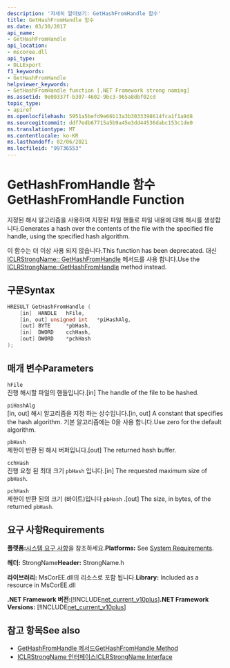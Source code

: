 ```yaml
---
description: '자세히 알아보기: GetHashFromHandle 함수'
title: GetHashFromHandle 함수
ms.date: 03/30/2017
api_name:
- GetHashFromHandle
api_location:
- mscoree.dll
api_type:
- DLLExport
f1_keywords:
- GetHashFromHandle
helpviewer_keywords:
- GetHashFromHandle function [.NET Framework strong naming]
ms.assetid: 9e00337f-b307-4602-9bc3-965a8dbf02cd
topic_type:
- apiref
ms.openlocfilehash: 5951a5befd9e66b13a3b3033398614fca1f1a9d8
ms.sourcegitcommit: ddf7edb67715a5b9a45e3dd44536dabc153c1de0
ms.translationtype: MT
ms.contentlocale: ko-KR
ms.lasthandoff: 02/06/2021
ms.locfileid: "99736553"
---
```

# <a name="gethashfromhandle-function"></a><span data-ttu-id="4c2ee-103">GetHashFromHandle 함수</span><span class="sxs-lookup"><span data-stu-id="4c2ee-103">GetHashFromHandle Function</span></span>

<span data-ttu-id="4c2ee-104">지정된 해시 알고리즘을 사용하여 지정된 파일 핸들로 파일 내용에 대해 해시를 생성합니다.</span><span class="sxs-lookup"><span data-stu-id="4c2ee-104">Generates a hash over the contents of the file with the specified file handle, using the specified hash algorithm.</span></span>  
  
 <span data-ttu-id="4c2ee-105">이 함수는 더 이상 사용 되지 않습니다.</span><span class="sxs-lookup"><span data-stu-id="4c2ee-105">This function has been deprecated.</span></span> <span data-ttu-id="4c2ee-106">대신 [ICLRStrongName:: GetHashFromHandle](../hosting/iclrstrongname-gethashfromhandle-method.md) 메서드를 사용 합니다.</span><span class="sxs-lookup"><span data-stu-id="4c2ee-106">Use the [ICLRStrongName::GetHashFromHandle](../hosting/iclrstrongname-gethashfromhandle-method.md) method instead.</span></span>  
  
## <a name="syntax"></a><span data-ttu-id="4c2ee-107">구문</span><span class="sxs-lookup"><span data-stu-id="4c2ee-107">Syntax</span></span>  
  
```cpp  
HRESULT GetHashFromHandle (  
    [in]  HANDLE   hFile,  
    [in, out] unsigned int   *piHashAlg,  
    [out] BYTE     *pbHash,  
    [in]  DWORD    cchHash,  
    [out] DWORD    *pchHash  
);  
```  
  
## <a name="parameters"></a><span data-ttu-id="4c2ee-108">매개 변수</span><span class="sxs-lookup"><span data-stu-id="4c2ee-108">Parameters</span></span>  

 `hFile`  
 <span data-ttu-id="4c2ee-109">진행 해시할 파일의 핸들입니다.</span><span class="sxs-lookup"><span data-stu-id="4c2ee-109">[in] The handle of the file to be hashed.</span></span>  
  
 `piHashAlg`  
 <span data-ttu-id="4c2ee-110">[in, out] 해시 알고리즘을 지정 하는 상수입니다.</span><span class="sxs-lookup"><span data-stu-id="4c2ee-110">[in, out] A constant that specifies the hash algorithm.</span></span> <span data-ttu-id="4c2ee-111">기본 알고리즘에는 0을 사용 합니다.</span><span class="sxs-lookup"><span data-stu-id="4c2ee-111">Use zero for the default algorithm.</span></span>  
  
 `pbHash`  
 <span data-ttu-id="4c2ee-112">제한이 반환 된 해시 버퍼입니다.</span><span class="sxs-lookup"><span data-stu-id="4c2ee-112">[out] The returned hash buffer.</span></span>  
  
 `cchHash`  
 <span data-ttu-id="4c2ee-113">진행 요청 된 최대 크기 `pbHash` 입니다.</span><span class="sxs-lookup"><span data-stu-id="4c2ee-113">[in] The requested maximum size of `pbHash`.</span></span>  
  
 `pchHash`  
 <span data-ttu-id="4c2ee-114">제한이 반환 된의 크기 (바이트)입니다 `pbHash` .</span><span class="sxs-lookup"><span data-stu-id="4c2ee-114">[out] The size, in bytes, of the returned `pbHash`.</span></span>  
  
## <a name="requirements"></a><span data-ttu-id="4c2ee-115">요구 사항</span><span class="sxs-lookup"><span data-stu-id="4c2ee-115">Requirements</span></span>  

 <span data-ttu-id="4c2ee-116">**플랫폼:**[시스템 요구 사항](../../get-started/system-requirements.md)을 참조하세요.</span><span class="sxs-lookup"><span data-stu-id="4c2ee-116">**Platforms:** See [System Requirements](../../get-started/system-requirements.md).</span></span>  
  
 <span data-ttu-id="4c2ee-117">**헤더:** StrongName</span><span class="sxs-lookup"><span data-stu-id="4c2ee-117">**Header:** StrongName.h</span></span>  
  
 <span data-ttu-id="4c2ee-118">**라이브러리:** MsCorEE.dll의 리소스로 포함 됩니다.</span><span class="sxs-lookup"><span data-stu-id="4c2ee-118">**Library:** Included as a resource in MsCorEE.dll</span></span>  
  
 <span data-ttu-id="4c2ee-119">**.NET Framework 버전:**[!INCLUDE[net_current_v10plus](../../../../includes/net-current-v10plus-md.md)]</span><span class="sxs-lookup"><span data-stu-id="4c2ee-119">**.NET Framework Versions:** [!INCLUDE[net_current_v10plus](../../../../includes/net-current-v10plus-md.md)]</span></span>  
  
## <a name="see-also"></a><span data-ttu-id="4c2ee-120">참고 항목</span><span class="sxs-lookup"><span data-stu-id="4c2ee-120">See also</span></span>

- [<span data-ttu-id="4c2ee-121">GetHashFromHandle 메서드</span><span class="sxs-lookup"><span data-stu-id="4c2ee-121">GetHashFromHandle Method</span></span>](../hosting/iclrstrongname-gethashfromhandle-method.md)
- [<span data-ttu-id="4c2ee-122">ICLRStrongName 인터페이스</span><span class="sxs-lookup"><span data-stu-id="4c2ee-122">ICLRStrongName Interface</span></span>](../hosting/iclrstrongname-interface.md)
